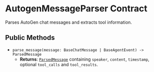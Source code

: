 # AutogenMessageParser Contract

Parses AutoGen chat messages and extracts tool information.

## Public Methods
- `parse_message(message: BaseChatMessage | BaseAgentEvent) -> ParsedMessage`
  - **Returns**: [`ParsedMessage`](../dto/parsed_message_dto.md) containing `speaker`, `content`, `timestamp`, optional `tool_calls` and `tool_results`.
